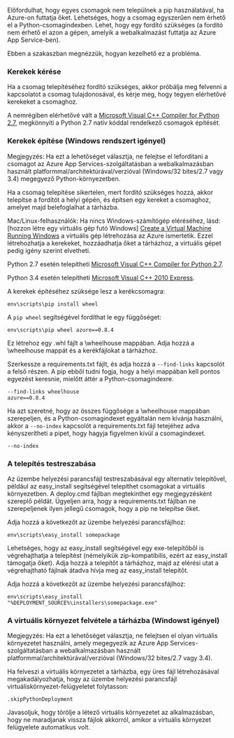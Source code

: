 Előfordulhat, hogy egyes csomagok nem települnek a pip használatával, ha Azure-on futtatja őket.  Lehetséges, hogy a csomag egyszerűen nem érhető el a Python-csomagindexben.  Lehet, hogy egy fordító szükséges (a fordító nem érhető el azon a gépen, amelyik a webalkalmazást futtatja az Azure App Service-ben).

Ebben a szakaszban megnézzük, hogyan kezelhető ez a probléma.

### <a name="request-wheels"></a>Kerekek kérése
Ha a csomag telepítéséhez fordító szükséges, akkor próbálja meg felvenni a kapcsolatot a csomag tulajdonosával, és kérje meg, hogy tegyen elérhetővé kerekeket a csomaghoz.

A nemrégiben elérhetővé vált a [Microsoft Visual C++ Compiler for Python 2.7][Microsoft Visual C++ Compiler for Python 2.7], megkönnyíti a Python 2.7 natív kóddal rendelkező csomagok építését.

### <a name="build-wheels-requires-windows"></a>Kerekek építése (Windows rendszert igényel)
Megjegyzés: Ha ezt a lehetőséget választja, ne felejtse el lefordítani a csomagot az Azure App Services-szolgáltatásban a webalkalmazásban használt platformmal/architektúrával/verzióval (Windows/32 bites/2.7 vagy 3.4) megegyező Python-környezetben.

Ha a csomag telepítése sikertelen, mert fordító szükséges hozzá, akkor telepítse a fordítót a helyi gépén, és építsen egy kereket a csomaghoz, amelyet majd belefoglalhat a tárházba.

Mac/Linux-felhasználók: Ha nincs Windows-számítógép eléréséhez, lásd: [hozzon létre egy virtuális gép futó Windows] [ Create a Virtual Machine Running Windows] a virtuális gép létrehozása az Azure ismertetik.  Ezzel létrehozhatja a kerekeket, hozzáadhatja őket a tárházhoz, a virtuális gépet pedig igény szerint elvetheti. 

Python 2.7 esetén telepítheti [Microsoft Visual C++ Compiler for Python 2.7][Microsoft Visual C++ Compiler for Python 2.7].

Python 3.4 esetén telepítheti [Microsoft Visual C++ 2010 Express][Microsoft Visual C++ 2010 Express].

A kerekek építéséhez szüksége lesz a kerékcsomagra:

    env\scripts\pip install wheel

A `pip wheel` segítségével fordíthat le egy függőséget:

    env\scripts\pip wheel azure==0.8.4

Ez létrehoz egy .whl fájlt a \wheelhouse mappában.  Adja hozzá a \wheelhouse mappát és a kerékfájlokat a tárházhoz.

Szerkessze a requirements.txt fájlt, és adja hozzá a `--find-links` kapcsolót a felső részen. A pip ebből tudni fogja, hogy a helyi mappában kell pontos egyezést keresnie, mielőtt áttér a Python-csomagindexre.

    --find-links wheelhouse
    azure==0.8.4

Ha azt szeretné, hogy az összes függősége a \wheelhouse mappában szerepeljen, és a Python-csomagindexet egyáltalán nem kívánja használni, akkor a `--no-index` kapcsolót a requirements.txt fájl tetejéhez adva kényszerítheti a pipet, hogy hagyja figyelmen kívül a csomagindexet.

    --no-index

### <a name="customize-installation"></a>A telepítés testreszabása
Az üzembe helyezési parancsfájl testreszabásával egy alternatív telepítővel, például az easy\_install segítségével telepíthet csomagokat a virtuális környezetben.  A deploy.cmd fájlban megtekinthet egy megjegyzésként szereplő példát.  Ügyeljen arra, hogy a requirements.txt fájlban ne szerepeljenek ilyen jellegű csomagok, hogy a pip ne telepítse őket.

Adja hozzá a következőt az üzembe helyezési parancsfájlhoz:

    env\scripts\easy_install somepackage

Lehetséges, hogy az easy\_install segítségével egy exe-telepítőből is végrehajthatja a telepítést (némelyikük zip-kompatibilis, ezért az easy\_install támogatja őket).  Adja hozzá a telepítőt a tárházhoz, majd az elérési utat a végrehajtható fájlnak átadva hívja meg az easy\_install telepítőt.

Adja hozzá a következőt az üzembe helyezési parancsfájlhoz:

    env\scripts\easy_install "%DEPLOYMENT_SOURCE%\installers\somepackage.exe"

### <a name="include-the-virtual-environment-in-the-repository-requires-windows"></a>A virtuális környezet felvétele a tárházba (Windowst igényel)
Megjegyzés: Ha ezt a lehetőséget választja, ne felejtsen el olyan virtuális környezetet használni, amely megegyezik az Azure App Services-szolgáltatásban a webalkalmazásban használt platformmal/architektúrával/verzióval (Windows/32 bites/2.7 vagy 3.4).

Ha felveszi a virtuális környezetet a tárházba, egy üres fájl létrehozásával megakadályozhatja, hogy az üzembe helyezési parancsfájl virtuáliskörnyezet-felügyeletet folytasson:

    .skipPythonDeployment

Javasoljuk, hogy törölje a létező virtuális környezetet az alkalmazásban, hogy ne maradjanak vissza fájlok akkorról, amikor a virtuális környezet felügyelete automatikus volt.

[Create a Virtual Machine Running Windows]: http://azure.microsoft.com/documentation/articles/virtual-machines-windows-hero-tutorial/
[Microsoft Visual C++ Compiler for Python 2.7]: http://aka.ms/vcpython27
[Microsoft Visual C++ 2010 Express]: http://go.microsoft.com/?linkid=9709949
